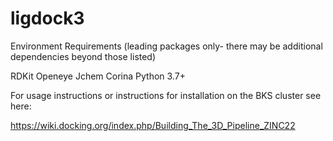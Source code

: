 ligdock3
====

Environment Requirements (leading packages only- there may be additional dependencies beyond those listed)

RDKit
Openeye
Jchem
Corina
Python 3.7+

For usage instructions or instructions for installation on the BKS cluster see here:

https://wiki.docking.org/index.php/Building_The_3D_Pipeline_ZINC22
